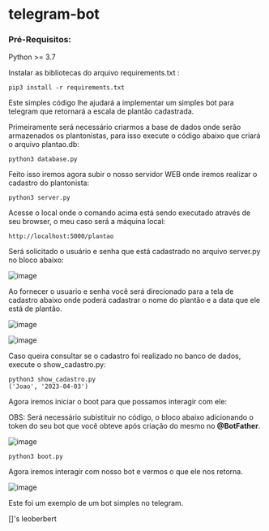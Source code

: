 # telegram-bot

### Pré-Requisitos:

Python >= 3.7

Instalar as bibliotecas do arquivo requirements.txt :

```
pip3 install -r requirements.txt
```

Este simples código lhe ajudará a implementar um simples bot para telegram que retornará a escala de plantão cadastrada.

Primeiramente será necessário criarmos a base de dados onde serão armazenados os plantonistas, para isso execute o código abaixo que criará o arquivo plantao.db:

```
python3 database.py
```
Feito isso iremos agora subir o nosso servidor WEB onde iremos realizar o cadastro do plantonista:

```
python3 server.py
```

Acesse o local onde o comando acima está sendo executado através de seu browser, o meu caso será a máquina local:

```
http://localhost:5000/plantao
```

Será solicitado o usuário e senha que está cadastrado no arquivo server.py no bloco abaixo:

![image](https://user-images.githubusercontent.com/16724862/229540421-25b6aba9-60b1-46f1-abff-bf0e5c9098f8.png)

Ao fornecer o usuario e senha você será direcionado para a tela de cadastro abaixo onde poderá cadastrar o nome do plantão e a data que ele está de plantão.

![image](https://user-images.githubusercontent.com/16724862/229543152-56ca878f-31df-4865-8f54-3a494a299f9c.png)

![image](https://user-images.githubusercontent.com/16724862/229543508-ce255243-849d-444a-8f22-341e927377a5.png)

Caso queira consultar se o cadastro foi realizado no banco de dados, execute o show_cadastro.py:

```
python3 show_cadastro.py
('Joao', '2023-04-03')
```

Agora iremos iniciar o boot para que possamos interagir com ele:

OBS: Será necessário subistituir no código, o bloco abaixo adicionando o token do seu bot que você obteve após criação do mesmo no **@BotFather**.

![image](https://user-images.githubusercontent.com/16724862/229545258-e39df035-5f88-4502-b3e2-c60f7ec04a84.png)


```
python3 boot.py
```

Agora iremos interagir com nosso bot e vermos o que ele nos retorna.

![image](https://user-images.githubusercontent.com/16724862/229546068-abaca108-ddfa-43bd-9b1d-53f3205eec87.png)

Este foi um exemplo de um bot simples no telegram.

[]'s leoberbert
